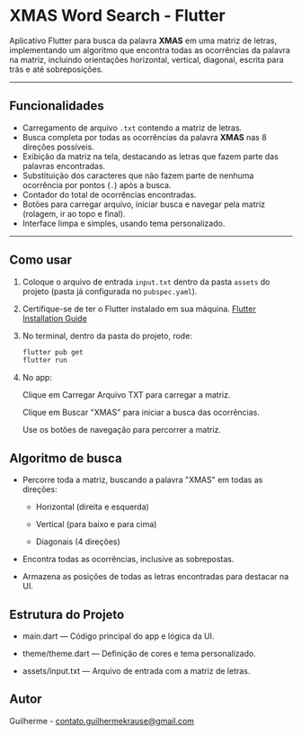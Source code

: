 # XMAS Word Search - Flutter

Aplicativo Flutter para busca da palavra **XMAS** em uma matriz de letras, implementando um algoritmo que encontra todas as ocorrências da palavra na matriz, incluindo orientações horizontal, vertical, diagonal, escrita para trás e até sobreposições.

---

## Funcionalidades

- Carregamento de arquivo `.txt` contendo a matriz de letras.
- Busca completa por todas as ocorrências da palavra **XMAS** nas 8 direções possíveis.
- Exibição da matriz na tela, destacando as letras que fazem parte das palavras encontradas.
- Substituição dos caracteres que não fazem parte de nenhuma ocorrência por pontos (`.`) após a busca.
- Contador do total de ocorrências encontradas.
- Botões para carregar arquivo, iniciar busca e navegar pela matriz (rolagem, ir ao topo e final).
- Interface limpa e simples, usando tema personalizado.

---

## Como usar

1. Coloque o arquivo de entrada `input.txt` dentro da pasta `assets` do projeto (pasta já configurada no `pubspec.yaml`).

2. Certifique-se de ter o Flutter instalado em sua máquina. [Flutter Installation Guide](https://flutter.dev/docs/get-started/install)

3. No terminal, dentro da pasta do projeto, rode:

   ```bash
   flutter pub get
   flutter run
   ```

4. No app:

    Clique em Carregar Arquivo TXT para carregar a matriz.

    Clique em Buscar "XMAS" para iniciar a busca das ocorrências.

    Use os botões de navegação para percorrer a matriz.

## Algoritmo de busca

- Percorre toda a matriz, buscando a palavra "XMAS" em todas as direções:

    - Horizontal (direita e esquerda)

    - Vertical (para baixo e para cima)

    - Diagonais (4 direções)

- Encontra todas as ocorrências, inclusive as sobrepostas.

- Armazena as posições de todas as letras encontradas para destacar na UI.

## Estrutura do Projeto

- main.dart — Código principal do app e lógica da UI.

- theme/theme.dart — Definição de cores e tema personalizado.

- assets/input.txt — Arquivo de entrada com a matriz de letras.

## Autor

Guilherme - contato.guilhermekrause@gmail.com